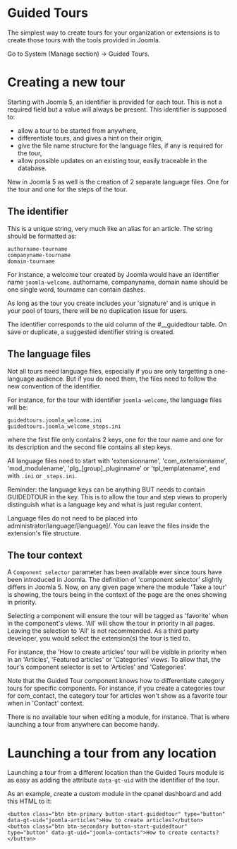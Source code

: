 Guided Tours
=======================

The simplest way to create tours for your organization or extensions is to create those tours with the tools provided in Joomla.

Go to System (Manage section) -> Guided Tours.

# Creating a new tour

Starting with Joomla 5, an identifier is provided for each tour. This is not a required field but a value will always be present.
This identifier is supposed to:

- allow a tour to be started from anywhere,
- differentiate tours, and gives a hint on their origin,
- give the file name structure for the language files, if any is required for the tour,
- allow possible updates on an existing tour, easily traceable in the database.

New in Joomla 5 as well is the creation of 2 separate language files. One for the tour and one for the steps of the tour.


## The identifier

This is a unique string, very much like an alias for an article.
The string should be formatted as:

```
authorname-tourname
companyname-tourname
domain-tourname
```

For instance, a welcome tour created by Joomla would have an identifier name `joomla-welcome`.
authorname, companyname, domain name should be one single word, tourname can contain dashes.

As long as the tour you create includes your 'signature' and is unique in your pool of tours, there will be no duplication issue for users. 

The identifier corresponds to the uid column of the #__guidedtour table.
On save or duplicate, a suggested identifier string is created.


## The language files

Not all tours need language files, especially if you are only targetting a one-language audience.
But if you do need them, the files need to follow the new convention of the identifier.

For instance, for the tour with identifier `joomla-welcome`, the language files will be:

```
guidedtours.joomla_welcome.ini
guidedtours.joomla_welcome_steps.ini
```

where the first file only contains 2 keys, one for the tour name and one for its description and the second file contains all step keys.

All language files need to start with 'extensionname', 'com_extensionname', 'mod_modulename', 'plg_[group]_pluginname' or 'tpl_templatename', end with `.ini` or `_steps.ini`.

Reminder: the language keys can be anything BUT needs to contain GUIDEDTOUR in the key. This is to allow the tour and step views to properly distinguish what is a language key and what is just regular content.

Language files do not need to be placed into administrator/language/[language]/. You can leave the files inside the extension's file structure.


## The tour context

A `Component selector` parameter has been available ever since tours have been introduced in Joomla.
The definition of 'component selector' slightly differs in Joomla 5.
Now, on any given page where the module 'Take a tour' is showing, the tours being in the context of the page are the ones showing in priority.

Selecting a component will ensure the tour will be tagged as 'favorite' when in the component's views. 'All' will show the tour in priority in all pages. Leaving the selection to 'All' is not recommended. As a third party developer, you would select the extension(s) the tour is tied to.  

For instance, the 'How to create articles' tour will be visible in priority when in an 'Articles', 'Featured articles' or 'Categories' views.
To allow that, the tour's component selector is set to 'Articles' and 'Categories'.

Note that the Guided Tour component knows how to differentiate category tours for specific components. For instance, if you create a categories tour for com_contact, the category tour for articles won't show as a favorite tour when in 'Contact' context.

There is no available tour when editing a module, for instance. That is where launching a tour from anywhere can become handy.


# Launching a tour from any location

Launching a tour from a different location than the Guided Tours module is as easy as adding the attribute `data-gt-uid` with the identifier of the tour.

As an example, create a custom module in the cpanel dashboard and add this HTML to it:

```
<button class="btn btn-primary button-start-guidedtour" type="button" data-gt-uid="joomla-articles">How to create articles?</button>
<button class="btn btn-secondary button-start-guidedtour" type="button" data-gt-uid="joomla-contacts">How to create contacts?</button>
```
